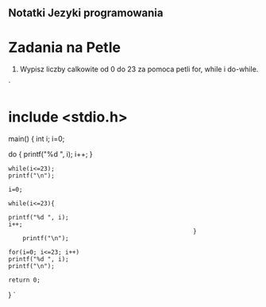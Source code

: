## Notatki Jezyki programowania

# Zadania na Petle

1. Wypisz liczby calkowite od 0 do 23 za pomoca petli for, while i do-while.

`
# include <stdio.h>

main() {
	int i;
i=0;

 do {
 printf("%d ", i);
 i++;
				}

	while(i<=23);
	printf("\n");				

	i=0;

 	while(i<=23){
	
	printf("%d ", i);
	i++;
														}	
		printf("\n");
		
	for(i=0; i<=23; i++)
	printf("%d ", i);
	printf("\n");
	
	return 0;
}
`
